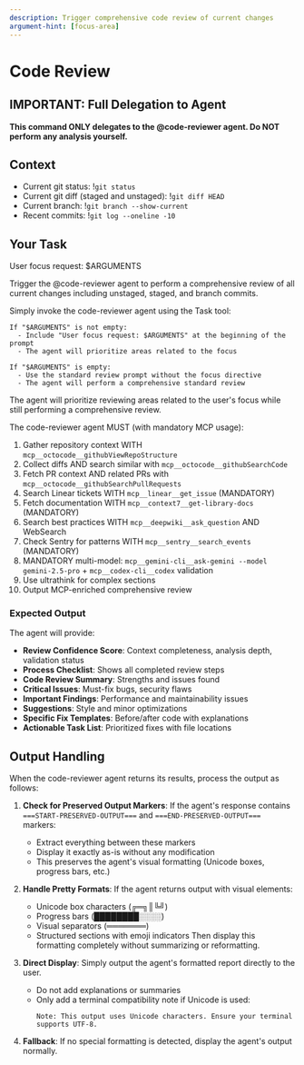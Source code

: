 ```yaml
---
description: Trigger comprehensive code review of current changes
argument-hint: [focus-area]
---
```


# Code Review

## IMPORTANT: Full Delegation to Agent

**This command ONLY delegates to the @code-reviewer agent. Do NOT perform any analysis yourself.**

## Context

- Current git status: !`git status`
- Current git diff (staged and unstaged): !`git diff HEAD`
- Current branch: !`git branch --show-current`
- Recent commits: !`git log --oneline -10`

## Your Task

User focus request: $ARGUMENTS

Trigger the @code-reviewer agent to perform a comprehensive review of all current changes including unstaged, staged, and branch commits.

Simply invoke the code-reviewer agent using the Task tool:

```
If "$ARGUMENTS" is not empty:
  - Include "User focus request: $ARGUMENTS" at the beginning of the prompt
  - The agent will prioritize areas related to the focus

If "$ARGUMENTS" is empty:
  - Use the standard review prompt without the focus directive
  - The agent will perform a comprehensive standard review
```

The agent will prioritize reviewing areas related to the user's focus while still performing a comprehensive review.

The code-reviewer agent MUST (with mandatory MCP usage):

1. Gather repository context WITH `mcp__octocode__githubViewRepoStructure`
2. Collect diffs AND search similar with `mcp__octocode__githubSearchCode`
3. Fetch PR context AND related PRs with `mcp__octocode__githubSearchPullRequests`
4. Search Linear tickets WITH `mcp__linear__get_issue` (MANDATORY)
5. Fetch documentation WITH `mcp__context7__get-library-docs` (MANDATORY)
6. Search best practices WITH `mcp__deepwiki__ask_question` AND WebSearch
7. Check Sentry for patterns WITH `mcp__sentry__search_events` (MANDATORY)
8. MANDATORY multi-model: `mcp__gemini-cli__ask-gemini --model gemini-2.5-pro` + `mcp__codex-cli__codex` validation
9. Use ultrathink for complex sections
10. Output MCP-enriched comprehensive review

### Expected Output

The agent will provide:

- **Review Confidence Score**: Context completeness, analysis depth, validation status
- **Process Checklist**: Shows all completed review steps
- **Code Review Summary**: Strengths and issues found
- **Critical Issues**: Must-fix bugs, security flaws
- **Important Findings**: Performance and maintainability issues
- **Suggestions**: Style and minor optimizations
- **Specific Fix Templates**: Before/after code with explanations
- **Actionable Task List**: Prioritized fixes with file locations

## Output Handling

When the code-reviewer agent returns its results, process the output as follows:

1. **Check for Preserved Output Markers**: If the agent's response contains `===START-PRESERVED-OUTPUT===` and `===END-PRESERVED-OUTPUT===` markers:
   - Extract everything between these markers
   - Display it exactly as-is without any modification
   - This preserves the agent's visual formatting (Unicode boxes, progress bars, etc.)

2. **Handle Pretty Formats**: If the agent returns output with visual elements:
   - Unicode box characters (╔═╗║╚╝)
   - Progress bars (████████░░░░)
   - Visual separators (═══════)
   - Structured sections with emoji indicators
     Then display this formatting completely without summarizing or reformatting.

3. **Direct Display**: Simply output the agent's formatted report directly to the user.
   - Do not add explanations or summaries
   - Only add a terminal compatibility note if Unicode is used:
     ```
     Note: This output uses Unicode characters. Ensure your terminal supports UTF-8.
     ```

4. **Fallback**: If no special formatting is detected, display the agent's output normally.
